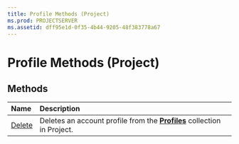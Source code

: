 ```yaml
---
title: Profile Methods (Project)
ms.prod: PROJECTSERVER
ms.assetid: dff95e1d-0f35-4b44-9205-48f383778a67
---
```



# Profile Methods (Project)

## Methods



|**Name**|**Description**|
|:-----|:-----|
|[Delete](profile-delete-method-project.md)|Deletes an account profile from the  **[Profiles](profiles-object-project.md)** collection in Project.|

